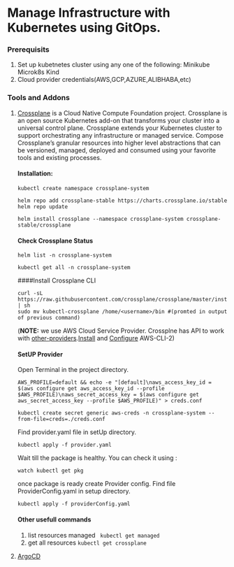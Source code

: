 # Manage Infrastructure with Kubernetes using GitOps.
### Prerequisits
  1. Set up kubetnetes cluster using any one of the following:
      Minikube
      Microk8s
      Kind
  2. Cloud provider credentials(AWS,GCP,AZURE,ALIBHABA,etc)

### Tools and Addons
  1. [Crossplane](https://crossplane.io/docs/v1.7/) is a Cloud Native Compute Foundation project. Crossplane is an open source Kubernetes add-on that            transforms your cluster into a universal control plane. Crossplane extends your Kubernetes cluster to support orchestrating any infrastructure or          managed service. Compose Crossplane’s granular resources into higher level abstractions that can be versioned, managed, deployed and consumed using        your favorite tools and existing processes.
     #### Installation:
     ```
     kubectl create namespace crossplane-system
     
     helm repo add crossplane-stable https://charts.crossplane.io/stable
     helm repo update

     helm install crossplane --namespace crossplane-system crossplane-stable/crossplane

     ```
     #### Check Crossplane Status
     ```
     helm list -n crossplane-system

     kubectl get all -n crossplane-system
     
     ```  
     ####Install Crossplane CLI
     ```
     curl -sL https://raw.githubusercontent.com/crossplane/crossplane/master/install.sh | sh
     sudo mv kubectl-crossplane /home/<username>/bin #(promted in output of previous command)
     ```
     (**NOTE:** we use AWS Cloud Service Provider. Crossplne has API to work with [other-providers](https://crossplane.io/docs/v1.7/api-docs/overview.html).[Install](https://docs.aws.amazon.com/cli/latest/userguide/getting-started-install.html) and [Configure](https://docs.aws.amazon.com/cli/latest/userguide/getting-started-install.html) AWS-CLI-2)
     
     #### SetUP Provider
     Open Terminal in the project directory.
     ```
     AWS_PROFILE=default && echo -e "[default]\naws_access_key_id = $(aws configure get aws_access_key_id --profile $AWS_PROFILE)\naws_secret_access_key = $(aws configure get aws_secret_access_key --profile $AWS_PROFILE)" > creds.conf
     
     kubectl create secret generic aws-creds -n crossplane-system --from-file=creds=./creds.conf
     ```
     Find provider.yaml file in setUp directory.
     ```
     kubectl apply -f provider.yaml
     ```   
     Wait till the package is healthy. You can check it using :
     ```
     watch kubectl get pkg
     ```
     once package is ready create Provider config. Find file ProviderConfig.yaml in setup directory.
     ```
     kubectl apply -f providerConfig.yaml
     ```
     
     #### Other usefull commands
     1. list resources managed ``` kubectl get managed```
     2. get all resources ```kubectl get crossplane``` 
     
     
  2. [ArgoCD](https://argo-cd.readthedocs.io/en/stable/)
